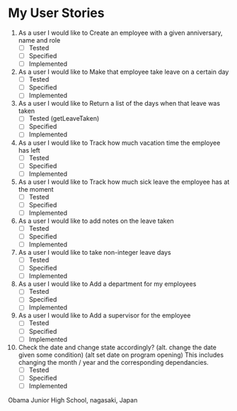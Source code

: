 # My User Stories
1. As a user I would like to Create an employee with a given anniversary, name and role
    - [ ] Tested
    - [ ] Specified
    - [ ] Implemented
2. As a user I would like to Make that employee take leave on a certain day
    - [ ] Tested
    - [ ] Specified
    - [ ] Implemented
3. As a user I would like to Return a list of the days when that leave was taken
    - [ ] Tested (getLeaveTaken)
    - [ ] Specified
    - [ ] Implemented
4. As a user I would like to Track how much vacation time the employee has left
    - [ ] Tested
    - [ ] Specified
    - [ ] Implemented
5. As a user I would like to Track how much  sick leave the employee has at the moment
    - [ ] Tested
    - [ ] Specified
    - [ ] Implemented
6. As a user I would like to add notes on the leave taken
    - [ ] Tested
    - [ ] Specified
    - [ ] Implemented
7. As a user I would like to take non-integer leave days
    - [ ] Tested
    - [ ] Specified
    - [ ] Implemented
8. As a user I would like to Add a department for my employees
    - [ ] Tested
    - [ ] Specified
    - [ ] Implemented
9. As a user I would like to Add a supervisor for the employee
    - [ ] Tested
    - [ ] Specified
    - [ ] Implemented
10. Check the date and change state accordingly? 
(alt. change the date given some condition)
(alt set date on program opening)
This includes changing the month / year and the corresponding dependancies.
    - [ ] Tested
    - [ ] Specified
    - [ ] Implemented

Obama Junior High School, nagasaki, Japan